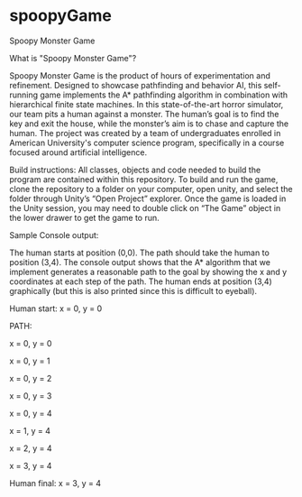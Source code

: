 # spoopyGame
Spoopy Monster Game

What is "Spoopy Monster Game"?

Spoopy Monster Game is the product of hours of experimentation and refinement. Designed to showcase pathfinding and behavior AI, this self-running game implements the A* pathfinding algorithm in combination with hierarchical finite state machines. In this state-of-the-art horror simulator, our team pits a human against a monster. The human’s goal is to find the key and exit the house, while the monster’s aim is to chase and capture the human. The project was created by a team of undergraduates enrolled in American University's computer science program, specifically in a course focused around artificial intelligence.

Build instructions:
All classes, objects and code needed to build the program are contained within this repository. To build and run the game, clone the repository to a folder on your computer, open unity, and select the folder through Unity’s “Open Project” explorer. Once the game is loaded in the Unity session, you may need to double click on “The Game” object in the lower drawer to get the game to run.

Sample Console output:

The human starts at position (0,0). The path should take the human to position (3,4). The console 
output shows that the A* algorithm that we implement generates a reasonable path to the goal by 
showing the x and y coordinates at each step of the path. The human ends at position (3,4) 
graphically (but this is also printed since this is difficult to eyeball).

Human start: x = 0, y = 0

PATH:

x = 0, y = 0

x = 0, y = 1

x = 0, y = 2

x = 0, y = 3

x = 0, y = 4

x = 1, y = 4

x = 2, y = 4

x = 3, y = 4

Human final: x = 3, y = 4
